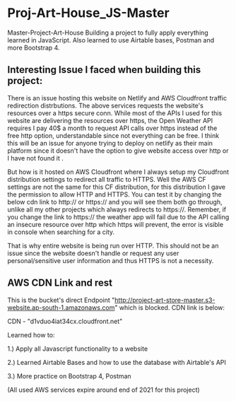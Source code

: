 # Proj-Art-House_JS-Master
Master-Project-Art-House
Building a project to fully apply everything learned in JavaScript. Also learned to use Airtable bases, Postman and more Bootstrap 4.

## Interesting Issue I faced when building this project:

There is an issue hosting this website on Netlify and AWS Cloudfront traffic redirection distrbutions. The above services requests the website's resources over a https secure conn. While most of the APIs I used for this website are delivering the resources over https, the Open Weather API requires I pay 40$ a month to request API calls over https instead of the free http option, understandable since not everything can be free. I think this will be an issue for anyone trying to deploy on netlify as their main platform since it doesn't have the option to give website access over http or I have not found it .

But how is it hosted on AWS Cloudfront where I always setup my Cloudfront distribution settings to redirect all traffic to HTTPS. Well the AWS CF settings are not the same for this CF distribution, for this distribution I gave the permission to allow HTTP and HTTPS. You can test it by changing the below cdn link to http:// or https:// and you will see them both go through, unlike all my other projects which always redirects to https://. Remember, if you change the link to https:// the weather app will fail due to the API calling an insecure resource over http which https will prevent, the error is visible in console when searching for a city.

That is why entire website is being run over HTTP. This should not be an issue since the website doesn't handle or request any user personal/sensitive user information and thus HTTPS is not a necessity.

## AWS CDN Link and rest

This is the bucket's direct Endpoint "http://project-art-store-master.s3-website.ap-south-1.amazonaws.com" which is blocked. CDN link is below:

CDN - "d1vduo4iat34cx.cloudfront.net"

Learned how to:

1.) Apply all Javascript functionality to a website

2.) Learned Airtable Bases and how to use the database with Airtable's API

3.) More practice on Bootstrap 4, Postman 

(All used AWS services expire around end of 2021 for this project)
